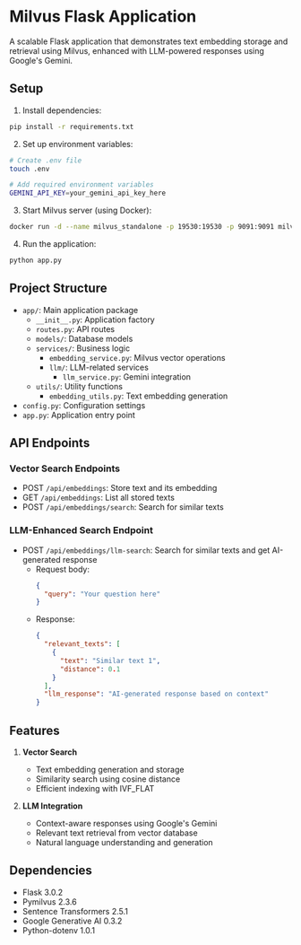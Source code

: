# Milvus Flask Application

A scalable Flask application that demonstrates text embedding storage and retrieval using Milvus, enhanced with LLM-powered responses using Google's Gemini.

## Setup

1. Install dependencies:

```bash
pip install -r requirements.txt
```

2. Set up environment variables:

```bash
# Create .env file
touch .env

# Add required environment variables
GEMINI_API_KEY=your_gemini_api_key_here
```

3. Start Milvus server (using Docker):

```bash
docker run -d --name milvus_standalone -p 19530:19530 -p 9091:9091 milvusdb/milvus:v2.3.6
```

4. Run the application:

```bash
python app.py
```

## Project Structure

- `app/`: Main application package
  - `__init__.py`: Application factory
  - `routes.py`: API routes
  - `models/`: Database models
  - `services/`: Business logic
    - `embedding_service.py`: Milvus vector operations
    - `llm/`: LLM-related services
      - `llm_service.py`: Gemini integration
  - `utils/`: Utility functions
    - `embedding_utils.py`: Text embedding generation
- `config.py`: Configuration settings
- `app.py`: Application entry point

## API Endpoints

### Vector Search Endpoints

- POST `/api/embeddings`: Store text and its embedding
- GET `/api/embeddings`: List all stored texts
- POST `/api/embeddings/search`: Search for similar texts

### LLM-Enhanced Search Endpoint

- POST `/api/embeddings/llm-search`: Search for similar texts and get AI-generated response
  - Request body:
    ```json
    {
      "query": "Your question here"
    }
    ```
  - Response:
    ```json
    {
      "relevant_texts": [
        {
          "text": "Similar text 1",
          "distance": 0.1
        }
      ],
      "llm_response": "AI-generated response based on context"
    }
    ```

## Features

1. **Vector Search**

   - Text embedding generation and storage
   - Similarity search using cosine distance
   - Efficient indexing with IVF_FLAT

2. **LLM Integration**
   - Context-aware responses using Google's Gemini
   - Relevant text retrieval from vector database
   - Natural language understanding and generation

## Dependencies

- Flask 3.0.2
- Pymilvus 2.3.6
- Sentence Transformers 2.5.1
- Google Generative AI 0.3.2
- Python-dotenv 1.0.1
